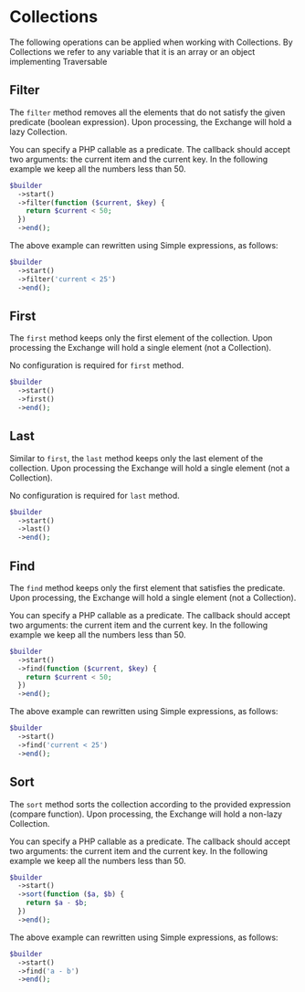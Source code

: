 # Collections
The following operations can be applied when working with Collections.
By Collections we refer to any variable that it is an array or an object implementing Traversable

## Filter
The `filter` method removes all the elements that do not satisfy the given predicate (boolean expression).
Upon processing, the Exchange will hold a lazy Collection.

You can specify a PHP callable as a predicate.
The callback should accept two arguments: the current item and the current key.
In the following example we keep all the numbers less than 50.

``` php
$builder
  ->start()
  ->filter(function ($current, $key) {
    return $current < 50;
  })
  ->end();
```

The above example can rewritten using Simple expressions, as follows:

``` php
$builder
  ->start()
  ->filter('current < 25')
  ->end();
```

## First
The `first` method keeps only the first element of the collection.
Upon processing the Exchange will hold a single element (not a Collection).

No configuration is required for `first` method. 

``` php
$builder
  ->start()
  ->first()
  ->end();
```

## Last
Similar to `first`, the `last` method keeps only the last element of the collection.
Upon processing the Exchange will hold a single element (not a Collection).

No configuration is required for `last` method. 

``` php
$builder
  ->start()
  ->last()
  ->end();
```

## Find
The `find` method keeps only the first element that satisfies the predicate.
Upon processing, the Exchange will hold a single element (not a Collection).

You can specify a PHP callable as a predicate.
The callback should accept two arguments: the current item and the current key.
In the following example we keep all the numbers less than 50.

``` php
$builder
  ->start()
  ->find(function ($current, $key) {
    return $current < 50;
  })
  ->end();
```

The above example can rewritten using Simple expressions, as follows:

``` php
$builder
  ->start()
  ->find('current < 25')
  ->end();
```

## Sort
The `sort` method sorts the collection according to the provided expression (compare function).
Upon processing, the Exchange will hold a non-lazy Collection.

You can specify a PHP callable as a predicate.
The callback should accept two arguments: the current item and the current key.
In the following example we keep all the numbers less than 50.

``` php
$builder
  ->start()
  ->sort(function ($a, $b) {
    return $a - $b;
  })
  ->end();
```

The above example can rewritten using Simple expressions, as follows:

``` php
$builder
  ->start()
  ->find('a - b')
  ->end();
```